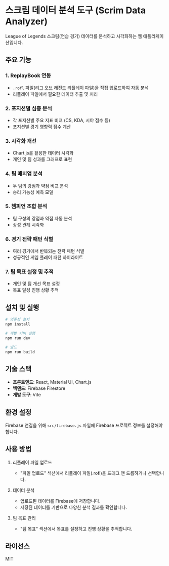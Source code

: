# 스크림 데이터 분석 도구 (Scrim Data Analyzer)

League of Legends 스크림(연습 경기) 데이터를 분석하고 시각화하는 웹 애플리케이션입니다.

## 주요 기능

### 1. ReplayBook 연동
- `.rofl` 파일(리그 오브 레전드 리플레이 파일)을 직접 업로드하여 자동 분석
- 리플레이 파일에서 필요한 데이터 추출 및 처리

### 2. 포지션별 심층 분석
- 각 포지션별 주요 지표 비교 (CS, KDA, 시야 점수 등)
- 포지션별 경기 영향력 점수 계산

### 3. 시각화 개선
- Chart.js를 활용한 데이터 시각화
- 개인 및 팀 성과를 그래프로 표현

### 4. 팀 매치업 분석
- 두 팀의 강점과 약점 비교 분석
- 승리 가능성 예측 모델

### 5. 챔피언 조합 분석
- 팀 구성의 강점과 약점 자동 분석
- 상성 관계 시각화

### 6. 경기 전략 패턴 식별
- 여러 경기에서 반복되는 전략 패턴 식별
- 성공적인 게임 플레이 패턴 하이라이트

### 7. 팀 목표 설정 및 추적
- 개인 및 팀 개선 목표 설정
- 목표 달성 진행 상황 추적

## 설치 및 실행

```bash
# 의존성 설치
npm install

# 개발 서버 실행
npm run dev

# 빌드
npm run build
```

## 기술 스택

- **프론트엔드**: React, Material UI, Chart.js
- **백엔드**: Firebase Firestore
- **개발 도구**: Vite

## 환경 설정

Firebase 연결을 위해 `src/firebase.js` 파일에 Firebase 프로젝트 정보를 설정해야 합니다.

## 사용 방법

1. 리플레이 파일 업로드
   - "파일 업로드" 섹션에서 리플레이 파일(.rofl)을 드래그 앤 드롭하거나 선택합니다.

2. 데이터 분석
   - 업로드된 데이터를 Firebase에 저장합니다.
   - 저장된 데이터를 기반으로 다양한 분석 결과를 확인합니다.

3. 팀 목표 관리
   - "팀 목표" 섹션에서 목표를 설정하고 진행 상황을 추적합니다.

## 라이선스

MIT
